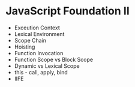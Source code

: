 # JavaScript Foundation II

- Exceution Context
- Lexical Environment
- Scope Chain
- Hoisting
- Function Invocation
- Function Scope vs Block Scope
- Dynamic vs Lexical Scope
- this - call, apply, bind
- IIFE
